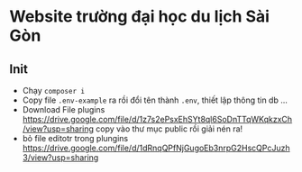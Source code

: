 # Website trường đại học du lịch Sài Gòn

## Init
+ Chạy `composer i`
+ Copy file `.env-example` ra rồi đổi tên thành `.env`, thiết lập thông tin db ...
+ Download File plugins https://drive.google.com/file/d/1z7s2ePsxEhSYt8ql6SoDnTTqWKqkzxCh/view?usp=sharing copy vào thư mục public rồi giải nén ra!
+ bỏ file editotr trong plungins https://drive.google.com/file/d/1dRnqQPfNjGugoEb3nrpG2HscQPcJuzh3/view?usp=sharing
